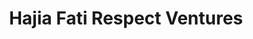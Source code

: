 ---
title: "Hajia Fati Respect Ventures"
url: /accra/hajia-fati-respect-ventures/
shop: Lebensmittel
---